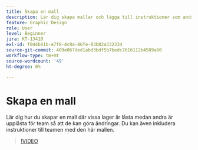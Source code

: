 ```yaml
---
title: Skapa en mall
description: Lär dig skapa mallar och lägga till instruktioner som andra kan använda
feature: Graphic Design
role: User
level: Beginner
jira: KT-13410
exl-id: f044b41b-e7f8-4c0a-86fe-83b82a332334
source-git-commit: 409e067ded1abd3bdf5b7bedc7616112b4589a60
workflow-type: tm+mt
source-wordcount: '49'
ht-degree: 0%

---
```


# Skapa en mall

Lär dig hur du skapar en mall där vissa lager är låsta medan andra är upplåsta för team så att de kan göra ändringar. Du kan även inkludera instruktioner till teamen med den här mallen.

>[!VIDEO](https://video.tv.adobe.com/v/3420208?quality=12&learn=on&hidetitle=true)
